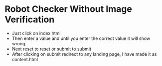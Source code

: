 # Robot Checker Without Image Verification
- Just click on index.html
- Then enter a value and until you enter the correct value it will show wrong.
- Next reset to reset or submit to submit
- After clicking on submit redirect to any landing page, I have made it as content.html

